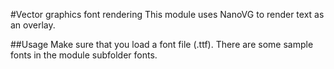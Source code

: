 #Vector graphics font rendering
This module uses NanoVG to render text as an overlay.

##Usage
Make sure that you load a font file (.ttf).
There are some sample fonts in the module subfolder fonts.
